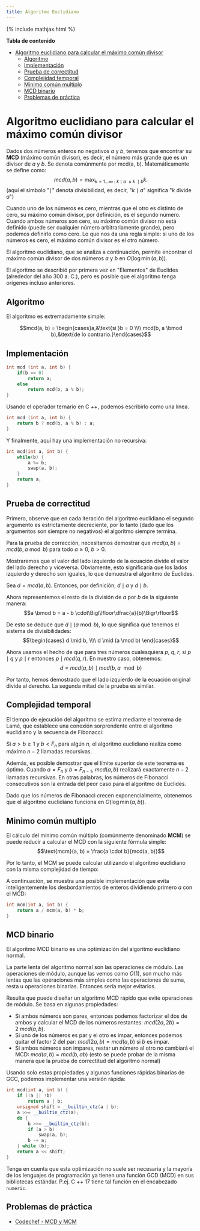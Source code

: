 ```yaml
---
title: Algoritmo Euclidiano
---
```


{% include mathjax.html %}

**Tabla de contenido**

- [Algoritmo euclidiano para calcular el máximo común divisor](#algoritmo-euclidiano-para-calcular-el-máximo-común-divisor)
  - [Algoritmo](#algoritmo)
  - [Implementación](#implementación)
  - [Prueba de correctitud](#prueba-de-correctitud)
  - [Complejidad temporal](#complejidad-temporal)
  - [Minimo común multiplo](#minimo-común-multiplo)
  - [MCD binario](#mcd-binario)
  - [Problemas de práctica](#problemas-de-práctica)

# Algoritmo euclidiano para calcular el máximo común divisor

Dados dos números enteros no negativos $a$ y $b$, tenemos que encontrar su **MCD** (máximo común divisor), es decir, el número más grande que es un divisor de $a$ y $b$.
Se denota comúnmente por mcd(a, b). Matemáticamente se define como:
$$mcd(a, b) = \max_ {k = 1 \dots \infty ~ : ~ k \mid a ~ \wedge k ~ \mid b} k.$$
(aquí el símbolo "$\mid$" denota divisibilidad, es decir, "$k \mid a$" significa "$k$ divide $a$")

Cuando uno de los números es cero, mientras que el otro es distinto de cero, su máximo común divisor, por definición, es el segundo número. Cuando ambos números son cero, su máximo común divisor no está definido (puede ser cualquier número arbitrariamente grande), pero podemos definirlo como cero. Lo que nos da una regla simple: si uno de los números es cero, el máximo común divisor es el otro número.

El algoritmo euclidiano, que se analiza a continuación, permite encontrar el máximo común divisor de dos números $a$ y $b$ en $O (\log\min(a, b))$.

El algoritmo se describió por primera vez en "Elementos" de Euclides (alrededor del año 300 a. C.), pero es posible que el algoritmo tenga orígenes incluso anteriores.

## Algoritmo

El algoritmo es extremadamente simple:

$$mcd(a, b) = \begin{cases}a,&\text{si }b = 0 \\\\ mcd(b, a \bmod b),&\text{de lo contrario.}\end{cases}$$

## Implementación

```cpp
int mcd (int a, int b) {
    if(b == 0)
        return a;
    else
        return mcd(b, a % b);
}
```

Usando el operador ternario en C ++, podemos escribirlo como una línea.

```cpp
int mcd (int a, int b) {
    return b ? mcd(b, a % b) : a;
}
```

Y finalmente, aquí hay una implementación no recursiva:

```cpp
int mcd(int a, int b) {
    while(b) {
        a %= b;
        swap(a, b);
    }
    return a;
}
```

## Prueba de correctitud

Primero, observe que en cada iteración del algoritmo euclidiano el segundo argumento es estrictamente decreciente, por lo tanto (dado que los argumentos son siempre no negativos) el algoritmo siempre termina.

Para la prueba de corrección, necesitamos demostrar que $mcd(a, b) = mcd(b, a \bmod b)$ para todo $a \geq 0$, $b > 0$.

Mostraremos que el valor del lado izquierdo de la ecuación divide el valor del lado derecho y viceversa. Obviamente, esto significaría que los lados izquierdo y derecho son iguales, lo que demuestra el algoritmo de Euclides.

Sea $d = mcd(a, b)$. Entonces, por definición, $d \mid a$ y $d \mid b$.

Ahora representemos el resto de la división de $a$ por $b$ de la siguiente manera:
$$a \bmod b = a - b \cdot\Bigl\lfloor\dfrac{a}{b}\Bigr\rfloor$$

De esto se deduce que $d \mid (a \bmod b)$, lo que significa que tenemos el sistema de divisibilidades:
$$\begin{cases} d \mid b, \\\\ d \mid (a \mod b) \end{cases}$$

Ahora usamos el hecho de que para tres números cualesquiera $p$, $q$, $r$, si $p \mid q$ y $p \mid r$ entonces $p \mid mcd(q, r)$. En nuestro caso, obtenemos:
$$d = mcd(a, b) \mid mcd(b, a \mod b)$$

Por tanto, hemos demostrado que el lado izquierdo de la ecuación original divide al derecho. La segunda mitad de la prueba es similar.

## Complejidad temporal

El tiempo de ejecución del algoritmo se estima mediante el teorema de Lamé, que establece una conexión sorprendente entre el algoritmo euclidiano y la secuencia de Fibonacci:

Si $a > b \geq 1$ y $b < F_n$ para algún $n$, el algoritmo euclidiano realiza como máximo $n-2$ llamadas recursivas.

Además, es posible demostrar que el límite superior de este teorema es óptimo. Cuando $a = F_n$ y $b = F_{n-1}$, $mcd(a, b)$ realizará exactamente $n-2$ llamadas recursivas. En otras palabras, los números de Fibonacci consecutivos son la entrada del peor caso para el algoritmo de Euclides.

Dado que los números de Fibonacci crecen exponencialmente, obtenemos que el algoritmo euclidiano funciona en $O (\log \min(a, b))$.

## Minimo común multiplo

El cálculo del mínimo común múltiplo (comúnmente denominado **MCM**) se puede reducir a calcular el MCD con la siguiente fórmula simple:
$$\text{mcm}(a, b) = \frac{a \cdot b}{mcd(a, b)}$$

Por lo tanto, el MCM se puede calcular utilizando el algoritmo euclidiano con la misma complejidad de tiempo:

A continuación, se muestra una posible implementación que evita inteligentemente los desbordamientos de enteros dividiendo primero $a$ con el MCD:

```cpp
int mcm(int a, int b) {
    return a / mcm(a, b) * b;
}
```

## MCD binario

El algoritmo MCD binario es una optimización del algoritmo euclidiano normal.

La parte lenta del algoritmo normal son las operaciones de módulo. Las operaciones de módulo, aunque las vemos como $O (1)$, son mucho más lentas que las operaciones más simples como las operaciones de suma, resta u operaciones binarias.
Entonces sería mejor evitarlos.

Resulta que puede diseñar un algoritmo MCD rápido que evite operaciones de módulo.
Se basa en algunas propiedades:

  - Si ambos números son pares, entonces podemos factorizar el dos de ambos y calcular el MCD de los números restantes: $mcd(2a, 2b) = 2 \ mcd(a, b)$.
  - Si uno de los números es par y el otro es impar, entonces podemos quitar el factor 2 del par: $mcd(2a, b) = mcd(a, b)$ si $b$ es impar.
  - Si ambos números son impares, restar un número al otro no cambiará el MCD: $mcd(a, b) = mcd(b, ab)$ (esto se puede probar de la misma manera que la prueba de correctitud del algoritmo normal)

Usando solo estas propiedades y algunas funciones rápidas binarias de GCC, podemos implementar una versión rápida:

```cpp
int mcd(int a, int b) {
    if (!a || !b)
        return a | b;
    unsigned shift = __builtin_ctz(a | b);
    a >>= __builtin_ctz(a);
    do {
        b >>= __builtin_ctz(b);
        if (a > b)
            swap(a, b);
        b -= a;
    } while (b);
    return a << shift;
}
```

Tenga en cuenta que esta optimización no suele ser necesaria y la mayoría de los lenguajes de programación ya tienen una función GCD (MCD) en sus bibliotecas estándar.
P.ej. C ++ 17 tiene tal función en el encabezado `numeric`.

## Problemas de práctica

- [Codechef - MCD y MCM](https://www.codechef.com/problems/FLOW016)